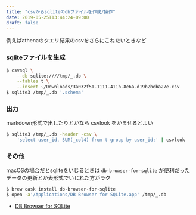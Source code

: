 ```yaml
---
title: "csvからsqliteのdbファイルを作成/操作"
date: 2019-05-25T13:44:24+09:00
draft: false
---
```


例えばathenaのクエリ結果のcsvをさらにこねたいときなど

### sqliteファイルを生成

```bash
$ csvsql \
    --db sqlite:////tmp/_.db \
    --tables t \
    --insert ~/Downloads/3a032f51-1111-411b-8e6a-d19b2beba27e.csv
$ sqlite3 /tmp/_.db '.schema'
```

### 出力

markdown形式で出したりとかなら csvlook をかませるとよい

```bash
$ sqlite3 /tmp/_.db -header -csv \
    'select user_id, SUM(_col4) from t group by user_id;' | csvlook
```

### その他

macOSの場合だとsqliteをいじるときは `db-browser-for-sqlite` が便利だった
データの更新とか表形式でいじれた方がラク

```bash
$ brew cask install db-browser-for-sqlite
$ open -a'/Applications/DB Browser for SQLite.app' /tmp/_.db
```

- [DB Browser for SQLite](https://sqlitebrowser.org/)
